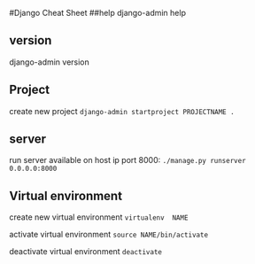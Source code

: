 #Django Cheat Sheet
##help
django-admin help
## version
django-admin version
## Project
create new project `django-admin startproject PROJECTNAME .`
## server
run server available on host ip port 8000: `./manage.py runserver 0.0.0.0:8000`
## Virtual environment 
create new virtual environment `virtualenv  NAME`

activate virtual environment `source NAME/bin/activate`

deactivate virtual environment `deactivate`
